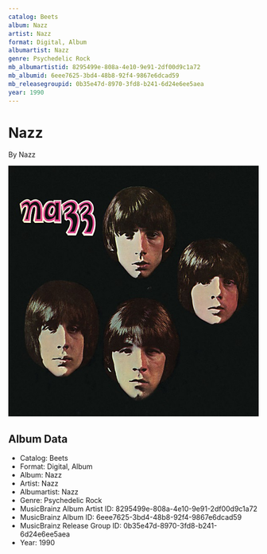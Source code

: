 ```yaml
---
catalog: Beets
album: Nazz
artist: Nazz
format: Digital, Album
albumartist: Nazz
genre: Psychedelic Rock
mb_albumartistid: 8295499e-808a-4e10-9e91-2df00d9c1a72
mb_albumid: 6eee7625-3bd4-48b8-92f4-9867e6dcad59
mb_releasegroupid: 0b35e47d-8970-3fd8-b241-6d24e6ee5aea
year: 1990
---
```


# Nazz

By Nazz

![](../../assets/beetscovers/Nazz-Nazz.jpg)

## Album Data

- Catalog: Beets
- Format: Digital, Album
- Album: Nazz
- Artist: Nazz
- Albumartist: Nazz
- Genre: Psychedelic Rock
- MusicBrainz Album Artist ID: 8295499e-808a-4e10-9e91-2df00d9c1a72
- MusicBrainz Album ID: 6eee7625-3bd4-48b8-92f4-9867e6dcad59
- MusicBrainz Release Group ID: 0b35e47d-8970-3fd8-b241-6d24e6ee5aea
- Year: 1990

